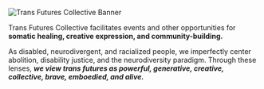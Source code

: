 ![Trans Futures Collective Banner](open-collective-web-banner.png)

Trans Futures Collective facilitates events and other opportunities for **somatic healing, creative expression, and community-building.**  

As disabled, neurodivergent, and racialized people, we imperfectly center abolition, disability justice, and the neurodiversity paradigm. Through these lenses, ***we view trans futures as powerful, generative, creative, collective, brave, emboedied, and alive.***

